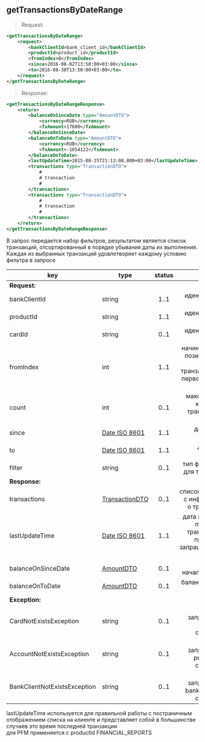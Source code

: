 ## getTransactionsByDateRange

> Request:

```xml
<getTransactionsByDateRange>
    <request>
        <bankClientId>bank_client_id</bankClientId>
        <productId>product_id</productId>
        <fromIndex>0</fromIndex>
        <since>2016-08-02T13:50:00+03:00</since>
        <to>2016-08-30T13:50:00+03:00</to>
    </request>
</getTransactionsByDateRange>
```

> Response:

```xml
<getTransactionsByDateRangeResponse>
    <return>
        <balanceOnSinceDate type="AmountDTO">
            <currency>RUB</currency>
            <fxAmount>17600</fxAmount>
        </balanceOnSinceDate>
        <balanceOnToDate type="AmountDTO">
            <currency>RUB</currency>
            <fxAmount>-1054122</fxAmount>
        </balanceOnToDate>
        <lastUpdateTime>2015-08-25T21:13:08.000+03:00</lastUpdateTime>
        <transactions type="TransactionDTO">
            #
            # transaction
            #
        </transactions>
        <transactions type="TransactionDTO">
            #
            # transaction
            #
        </transactions>
    </return>
</getTransactionsByDateRangeResponse>
```

В запрос передается набор фильтров, результатом является список транзакций, отсортированный в порядке убывания даты их выполнения. Каждая из выбранных транзакций удовлетворяет каждому условию фильтра в запросе

key | type | status | comment
--- | ---- | :----: | ---:
**Request:** | | |
bankClientId | string | 1..1 | идентификатор клиента
productId | string | 1..1 | идентификатор продукта
cardId | string | 0..1 | идентификатор карты
fromIndex | int | 1..1 | начиная с какой позиции нужно передать транзакции (при первом запросе - 0)
count | int | 0..1 | максимальное количество транзакций на странице
since | [Date ISO 8601](https://ru.wikipedia.org/wiki/ISO_8601) | 1..1 | дата начала периода
to | [Date ISO 8601](https://ru.wikipedia.org/wiki/ISO_8601) | 1..1 | дата конца периода
filter | string | 0..1 | тип фильтрации для транзакций
**Response:** | | |
transactions | [TransactionDTO](#transactiondto) | 0..1 | список объектов с информацией о транзакциях
lastUpdateTime | [Date ISO 8601](https://ru.wikipedia.org/wiki/ISO_8601) | 1..1 | дата последней по времени транзакции по продукту из запрашиваемого периода
balanceOnSinceDate | [AmountDTO](#amountdto) | 0..1 | баланс на начало периода
balanceOnToDate | [AmountDTO](#amountdto) | 0..1 | баланс на конец периода
**Exception:** | | |
CardNotExistsException | string | 0..1 | карта с запрошенным cardId не существует
AccountNotExistsException | string | 0..1 | счет с запрошенным productId не существует
BankClientNotExistsException | string | 0..1 | клиент с запрошенным bankClientId не существует

<aside class="warning">lastUpdateTime используется для правильной работы с постраничным отображением списка на клиенте и представляет собой в большинстве случаев это время последней транзакции</aside>

<aside class="success">для PFM применяется с productId FINANCIAL_REPORTS</aside>

